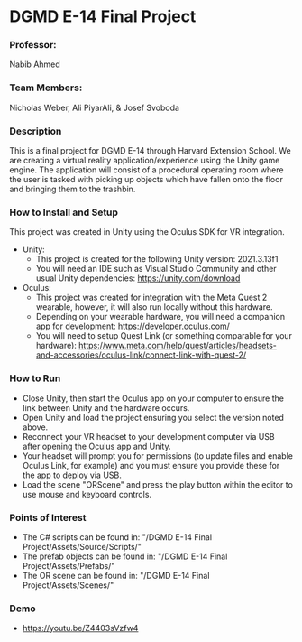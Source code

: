 # DGMD E-14 Final Project

### Professor:
Nabib Ahmed

### Team Members:
Nicholas Weber, Ali PiyarAli, & Josef Svoboda

### Description
This is a final project for DGMD E-14 through Harvard Extension School. We are creating a virtual reality application/experience using the Unity game engine. The application will consist of a procedural operating room where the user is tasked with picking up objects which have fallen onto the floor and bringing them to the trashbin. 

### How to Install and Setup
This project was created in Unity using the Oculus SDK for VR integration.
- Unity:
	- This project is created for the following Unity version: 2021.3.13f1
	- You will need an IDE such as Visual Studio Community and other usual Unity dependencies: https://unity.com/download
- Oculus:
	- This project was created for integration with the Meta Quest 2 wearable, however, it will also run locally without this hardware.
	- Depending on your wearable hardware, you will need a companion app for development: https://developer.oculus.com/
	- You will need to setup Quest Link (or something comparable for your hardware): https://www.meta.com/help/quest/articles/headsets-and-accessories/oculus-link/connect-link-with-quest-2/

### How to Run
- Close Unity, then start the Oculus app on your computer  to ensure the link between Unity and the hardware occurs.
- Open Unity and load the project ensuring you select the version noted above.
- Reconnect your VR headset to your development computer via USB after opening the Oculus app and Unity.
- Your headset will prompt you for permissions (to update files and enable Oculus Link, for example) and you must ensure you provide these for the app to deploy via USB.
- Load the scene "ORScene" and press the play button within the editor to use mouse and keyboard controls.

### Points of Interest
- The C# scripts can be found in: "/DGMD E-14 Final Project/Assets/Source/Scripts/"
- The prefab objects can be found in: "/DGMD E-14 Final Project/Assets/Prefabs/"
- The OR scene can be found in: "/DGMD E-14 Final Project/Assets/Scenes/"

### Demo
- https://youtu.be/Z4403sVzfw4
